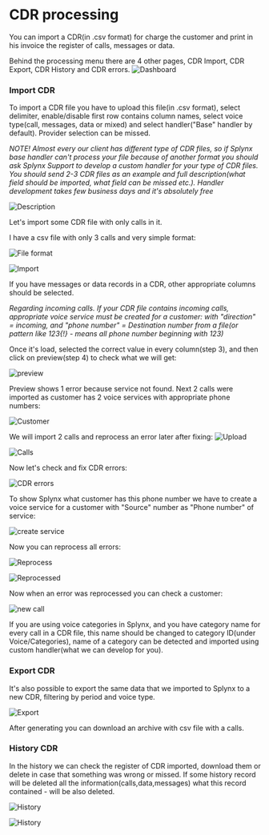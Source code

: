 CDR processing
==========

You can import a CDR(in .csv format) for charge the customer and print in his invoice the register of calls, messages or data.

Behind the processing menu there are 4 other pages, CDR Import, CDR Export, CDR History and CDR errors.
![Dashboard](dashboard_voice.png)

### Import CDR

To import a CDR file you have to upload this file(in .csv format), select delimiter, enable/disable first row contains column names, select voice type(call, messages, data or mixed) and select handler("Base" handler by default). Provider selection can be missed.

*NOTE! Almost every our client has different type of CDR files, so if Splynx base handler can't process your file because of another format you should ask Splynx Support to develop a custom handler for your type of CDR files. You should send 2-3 CDR files as an example and full description(what field should be imported, what field can be missed etc.). Handler development takes few business days and it's absolutely free*

![Description](import_description.png)

Let's import some CDR file with only calls in it.

I have a csv file with only 3 calls and very simple format:

![File format](file_format.png)

![Import](import_file.png)

If you have messages or data records in a CDR, other appropriate columns should be selected.

*Regarding incoming calls. If your CDR file contains incoming calls, appropriate voice service must be created for a customer: with "direction" = incoming, and "phone number" = Destination number from a file(or pattern like 123{!} - means all phone number beginning with 123)*

Once it's load, selected the correct value in every column(step 3), and then click on preview(step 4) to check what we will get:

![preview](preview.png)

Preview shows 1 error because service not found. Next 2 calls were imported as customer has 2 voice services with appropriate phone numbers:

![Customer](customer_services.png)

We will import 2 calls and reprocess an error later after fixing:
![Upload](import_result.png)

![Calls](calls_stat1.png)

 Now let's check and fix CDR errors:

 ![CDR errors](error.png)

To show Splynx what customer has this phone number we have to create a voice service for a customer with "Source" number as "Phone number" of service:

![create service](add_new_service.png)

Now you can reprocess all errors:

![Reprocess](error1.png)

![Reprocessed](reprocessed.png)

Now when an error was reprocessed you can check a customer:

![new call](new_call.png)

If you are using voice categories in Splynx, and you have category name for every call in a CDR file, this name should be changed to category ID(under Voice/Categories), name of a category can be detected and imported using custom handler(what we can develop for you).


### Export CDR

It's also possible to export the same data that we imported to Splynx to a new CDR, filtering by period and voice type.

![Export](export.png)

After generating you can download an archive with csv file with a calls.


### History CDR

In the history we can check the register of CDR imported, download them or delete in case that something was wrong or missed. If some history record will be deleted all the information(calls,data,messages) what this record contained - will be also deleted.

![History](history.png)

![History](history_view.png)
